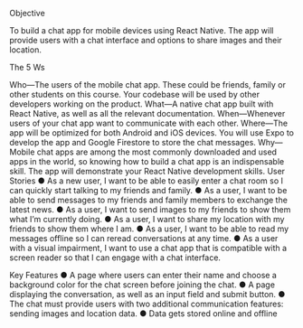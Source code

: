 Objective

To build a chat app for mobile devices using React Native. The app will provide users with a chat interface and options to share images and their location.

The 5 Ws

Who—The users of the mobile chat app. These could be friends, family or other students on this course. Your codebase will be used by other developers working on the product.
What—A native chat app built with React Native, as well as all the relevant documentation.
When—Whenever users of your chat app want to communicate with each other.
Where—The app will be optimized for both Android and iOS devices. You will use Expo to develop the app and Google Firestore to store the chat messages.
Why—Mobile chat apps are among the most commonly downloaded and used apps in the world, so knowing how to build a chat app is an indispensable skill. The app will demonstrate your React Native development skills.
User Stories ● As a new user, I want to be able to easily enter a chat room so I can quickly start talking to my friends and family. ● As a user, I want to be able to send messages to my friends and family members to exchange the latest news. ● As a user, I want to send images to my friends to show them what I’m currently doing. ● As a user, I want to share my location with my friends to show them where I am. ● As a user, I want to be able to read my messages offline so I can reread conversations at any time. ● As a user with a visual impairment, I want to use a chat app that is compatible with a screen reader so that I can engage with a chat interface.

Key Features ● A page where users can enter their name and choose a background color for the chat screen before joining the chat. ● A page displaying the conversation, as well as an input field and submit button. ● The chat must provide users with two additional communication features: sending images and location data. ● Data gets stored online and offline
